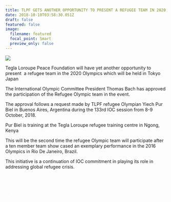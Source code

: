 ```yaml
---
title: TLPF GETS ANOTHER OPPORTUNITY TO PRESENT A REFUGEE TEAM IN 2020
date: 2018-10-10T03:58:30.051Z
draft: false
featured: false
image:
  filename: featured
  focal_point: Smart
  preview_only: false
---
```

![](https://web.archive.org/web/20181118164522im_/http://teglapeacefoundation.org/wp-content/uploads/2018/10/5-800x600.jpg)

Tegla Loroupe Peace Foundation will have yet another opportunity to present  a refugee team in the 2020 Olympics which will be held in Tokyo Japan

The International Olympic Committee President Thomas Bach has approved the participation of the Refugee Olympic team in the event.

The approval follows a request made by TLPF refugee Olympian Yiech Pur Biel in Buenos Aires, Argentina during the 133rd IOC session from 8-9 October, 2018.

Pur Biel is training at the Tegla Loroupe refugee training centre in Ngong, Kenya

This will be the second time the refugee Olympic team will participate after a ten member team show cased an exemplary performance in the 2016 Olympics in Rio De Janeiro, Brazil.

This initiative is a continuation of IOC commitment in playing its role in addressing global refugee crisis.

![previous arrow](data:image/svg+xml;base64,PHN2ZyB3aWR0aD0iMzIiIGhlaWdodD0iMzIiIHZpZXdCb3g9IjAgMCAzMiAzMiIgeG1sbnM9Imh0dHA6Ly93d3cudzMub3JnLzIwMDAvc3ZnIj48cGF0aCBkPSJNMTEuNDMzIDE1Ljk5MkwyMi42OSA1LjcxMmMuMzkzLS4zOS4zOTMtMS4wMyAwLTEuNDItLjM5My0uMzktMS4wMy0uMzktMS40MjMgMGwtMTEuOTggMTAuOTRjLS4yMS4yMS0uMy40OS0uMjg1Ljc2LS4wMTUuMjguMDc1LjU2LjI4NC43N2wxMS45OCAxMC45NGMuMzkzLjM5IDEuMDMuMzkgMS40MjQgMCAuMzkzLS40LjM5My0xLjAzIDAtMS40MmwtMTEuMjU3LTEwLjI5IiBmaWxsPSIjZmZmZmZmIiBvcGFjaXR5PSIwLjgiIGZpbGwtcnVsZT0iZXZlbm9kZCIvPjwvc3ZnPg==)

![next arrow](data:image/svg+xml;base64,PHN2ZyB3aWR0aD0iMzIiIGhlaWdodD0iMzIiIHZpZXdCb3g9IjAgMCAzMiAzMiIgeG1sbnM9Imh0dHA6Ly93d3cudzMub3JnLzIwMDAvc3ZnIj48cGF0aCBkPSJNMTAuNzIyIDQuMjkzYy0uMzk0LS4zOS0xLjAzMi0uMzktMS40MjcgMC0uMzkzLjM5LS4zOTMgMS4wMyAwIDEuNDJsMTEuMjgzIDEwLjI4LTExLjI4MyAxMC4yOWMtLjM5My4zOS0uMzkzIDEuMDIgMCAxLjQyLjM5NS4zOSAxLjAzMy4zOSAxLjQyNyAwbDEyLjAwNy0xMC45NGMuMjEtLjIxLjMtLjQ5LjI4NC0uNzcuMDE0LS4yNy0uMDc2LS41NS0uMjg2LS43NkwxMC43MiA0LjI5M3oiIGZpbGw9IiNmZmZmZmYiIG9wYWNpdHk9IjAuOCIgZmlsbC1ydWxlPSJldmVub2RkIi8+PC9zdmc+)

![Slider](data:image/svg+xml;base64,PHN2ZyB4bWxucz0iaHR0cDovL3d3dy53My5vcmcvMjAwMC9zdmciIHZlcnNpb249IjEuMCIgd2lkdGg9IjEyMDAiIGhlaWdodD0iNTAwIiA+PC9zdmc+)